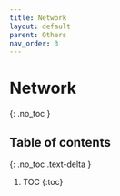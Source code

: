 ```yaml
---
title: Network
layout: default
parent: Others
nav_order: 3
---
```


# Network
{: .no_toc }

## Table of contents
{: .no_toc .text-delta }

1. TOC
{:toc}
